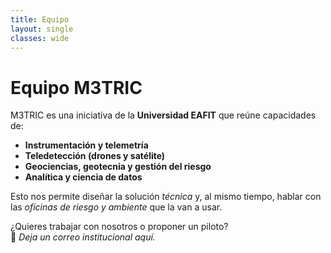 ```yaml
---
title: Equipo
layout: single
classes: wide
---
```


# Equipo M3TRIC

M3TRIC es una iniciativa de la **Universidad EAFIT** que reúne capacidades de:

- **Instrumentación y telemetría**
- **Teledetección (drones y satélite)**
- **Geociencias, geotecnia y gestión del riesgo**
- **Analítica y ciencia de datos**

Esto nos permite diseñar la solución *técnica* y, al mismo tiempo, hablar con las *oficinas de riesgo y ambiente* que la van a usar.

¿Quieres trabajar con nosotros o proponer un piloto?  
📨 *Deja un correo institucional aquí.*
